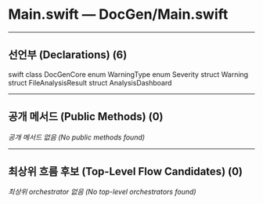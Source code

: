 # Main.swift — DocGen/Main.swift

---

## 선언부 (Declarations) (6)

swift
class DocGenCore
enum WarningType
enum Severity
struct Warning
struct FileAnalysisResult
struct AnalysisDashboard


---

## 공개 메서드 (Public Methods) (0)

_공개 메서드 없음 (No public methods found)_

---

## 최상위 흐름 후보 (Top-Level Flow Candidates) (0)

_최상위 orchestrator 없음 (No top-level orchestrators found)_

